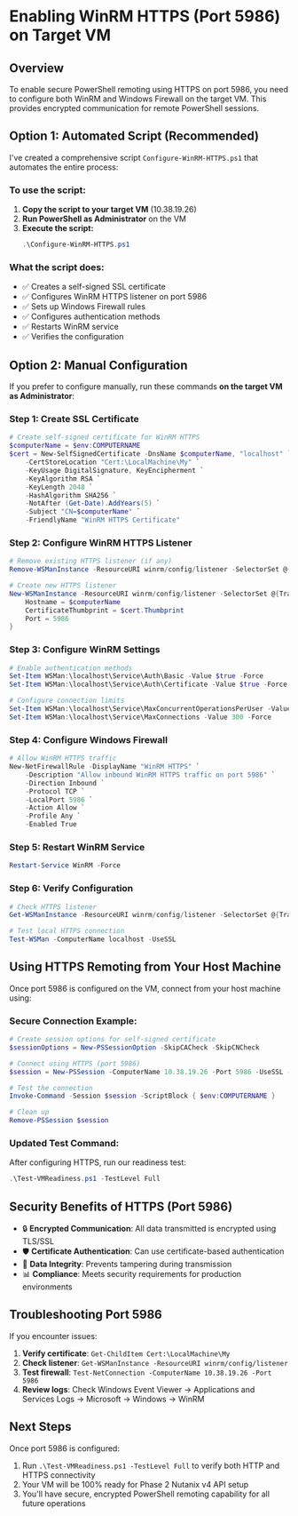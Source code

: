 # Enabling WinRM HTTPS (Port 5986) on Target VM

## Overview
To enable secure PowerShell remoting using HTTPS on port 5986, you need to configure both WinRM and Windows Firewall on the target VM. This provides encrypted communication for remote PowerShell sessions.

## Option 1: Automated Script (Recommended)

I've created a comprehensive script `Configure-WinRM-HTTPS.ps1` that automates the entire process:

### To use the script:
1. **Copy the script to your target VM** (10.38.19.26)
2. **Run PowerShell as Administrator** on the VM
3. **Execute the script:**
   ```powershell
   .\Configure-WinRM-HTTPS.ps1
   ```

### What the script does:
- ✅ Creates a self-signed SSL certificate
- ✅ Configures WinRM HTTPS listener on port 5986
- ✅ Sets up Windows Firewall rules
- ✅ Configures authentication methods
- ✅ Restarts WinRM service
- ✅ Verifies the configuration

## Option 2: Manual Configuration

If you prefer to configure manually, run these commands **on the target VM as Administrator**:

### Step 1: Create SSL Certificate
```powershell
# Create self-signed certificate for WinRM HTTPS
$computerName = $env:COMPUTERNAME
$cert = New-SelfSignedCertificate -DnsName $computerName, "localhost" `
    -CertStoreLocation "Cert:\LocalMachine\My" `
    -KeyUsage DigitalSignature, KeyEncipherment `
    -KeyAlgorithm RSA `
    -KeyLength 2048 `
    -HashAlgorithm SHA256 `
    -NotAfter (Get-Date).AddYears(5) `
    -Subject "CN=$computerName" `
    -FriendlyName "WinRM HTTPS Certificate"
```

### Step 2: Configure WinRM HTTPS Listener
```powershell
# Remove existing HTTPS listener (if any)
Remove-WSManInstance -ResourceURI winrm/config/listener -SelectorSet @{Transport="HTTPS"; Address="*"} -ErrorAction SilentlyContinue

# Create new HTTPS listener
New-WSManInstance -ResourceURI winrm/config/listener -SelectorSet @{Transport="HTTPS"; Address="*"} -ValueSet @{
    Hostname = $computerName
    CertificateThumbprint = $cert.Thumbprint
    Port = 5986
}
```

### Step 3: Configure WinRM Settings
```powershell
# Enable authentication methods
Set-Item WSMan:\localhost\Service\Auth\Basic -Value $true -Force
Set-Item WSMan:\localhost\Service\Auth\Certificate -Value $true -Force

# Configure connection limits
Set-Item WSMan:\localhost\Service\MaxConcurrentOperationsPerUser -Value 1500 -Force
Set-Item WSMan:\localhost\Service\MaxConnections -Value 300 -Force
```

### Step 4: Configure Windows Firewall
```powershell
# Allow WinRM HTTPS traffic
New-NetFirewallRule -DisplayName "WinRM HTTPS" `
    -Description "Allow inbound WinRM HTTPS traffic on port 5986" `
    -Direction Inbound `
    -Protocol TCP `
    -LocalPort 5986 `
    -Action Allow `
    -Profile Any `
    -Enabled True
```

### Step 5: Restart WinRM Service
```powershell
Restart-Service WinRM -Force
```

### Step 6: Verify Configuration
```powershell
# Check HTTPS listener
Get-WSManInstance -ResourceURI winrm/config/listener -SelectorSet @{Transport="HTTPS"}

# Test local HTTPS connection
Test-WSMan -ComputerName localhost -UseSSL
```

## Using HTTPS Remoting from Your Host Machine

Once port 5986 is configured on the VM, connect from your host machine using:

### Secure Connection Example:
```powershell
# Create session options for self-signed certificate
$sessionOptions = New-PSSessionOption -SkipCACheck -SkipCNCheck

# Connect using HTTPS (port 5986)
$session = New-PSSession -ComputerName 10.38.19.26 -Port 5986 -UseSSL -SessionOption $sessionOptions -Credential (Get-Credential)

# Test the connection
Invoke-Command -Session $session -ScriptBlock { $env:COMPUTERNAME }

# Clean up
Remove-PSSession $session
```

### Updated Test Command:
After configuring HTTPS, run our readiness test:
```powershell
.\Test-VMReadiness.ps1 -TestLevel Full
```

## Security Benefits of HTTPS (Port 5986)

- 🔒 **Encrypted Communication**: All data transmitted is encrypted using TLS/SSL
- 🛡️ **Certificate Authentication**: Can use certificate-based authentication
- 🔐 **Data Integrity**: Prevents tampering during transmission
- 📊 **Compliance**: Meets security requirements for production environments

## Troubleshooting Port 5986

If you encounter issues:

1. **Verify certificate**: `Get-ChildItem Cert:\LocalMachine\My`
2. **Check listener**: `Get-WSManInstance -ResourceURI winrm/config/listener`
3. **Test firewall**: `Test-NetConnection -ComputerName 10.38.19.26 -Port 5986`
4. **Review logs**: Check Windows Event Viewer → Applications and Services Logs → Microsoft → Windows → WinRM

## Next Steps

Once port 5986 is configured:
1. Run `.\Test-VMReadiness.ps1 -TestLevel Full` to verify both HTTP and HTTPS connectivity
2. Your VM will be 100% ready for Phase 2 Nutanix v4 API setup
3. You'll have secure, encrypted PowerShell remoting capability for all future operations